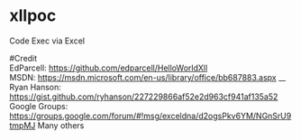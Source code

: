 # xllpoc
Code Exec via Excel

#Credit <br>
EdParcell: https://github.com/edparcell/HelloWorldXll <br>
MSDN: https://msdn.microsoft.com/en-us/library/office/bb687883.aspx __
Ryan Hanson: https://gist.github.com/ryhanson/227229866af52e2d963cf941af135a52
Google Groups: https://groups.google.com/forum/#!msg/exceldna/d2ogsPkv6YM/NGnSrU9tmpMJ
Many others
